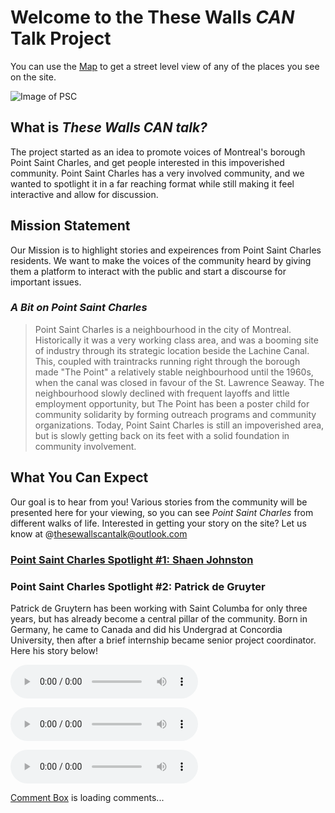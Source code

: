 # Welcome to the These Walls *CAN* Talk Project

You can use the [Map](https://www.google.ca/maps/place/Pointe-Saint-Charles,+Montreal,+QC/@45.4802419,-73.5639897,15.25z/data=!4m13!1m7!3m6!1s0x4cc91a80e020ab4d:0x2372fdb8bb578dc4!2sPointe-Saint-Charles,+Montreal,+QC!3b1!8m2!3d45.4802728!4d-73.55874!3m4!1s0x4cc91a80e020ab4d:0x2372fdb8bb578dc4!8m2!3d45.4802728!4d-73.55874) to get a street level view of any of the places you see on the site.


![Image of PSC](http://archive.lapointelibertaire.org/files/images/CartePteSt-CharlesSmall.preview.jpg)

## What is _These Walls CAN talk?_

The project started as an idea to promote voices of Montreal's borough Point Saint Charles, and get people interested in this impoverished community. Point Saint Charles has a very involved community, and we wanted to spotlight it in a far reaching format while still making it feel interactive and allow for discussion.

## Mission Statement

Our Mission is to highlight stories and expeirences from Point Saint Charles residents. We want to make the voices of the community heard by giving them a platform to interact with the public and start a discourse for important issues.


### _A Bit on Point Saint Charles_

> Point Saint Charles is a neighbourhood in the city of Montreal. Historically it was a very working class area, and was a booming site of industry through its strategic location beside the Lachine Canal. This, coupled with traintracks running right through the borough made "The Point" a relatively stable neighbourhood until the 1960s, when the canal was closed in favour of the St. Lawrence Seaway. The neighbourhood slowly declined with frequent layoffs and little employment opportunity, but The Point has been a poster child for community solidarity by forming outreach programs and community organizations. Today, Point Saint Charles is still an impoverished area, but is slowly getting back on its feet with a solid foundation in community involvement.



## What You Can Expect

Our goal is to hear from you! Various stories from the community will be presented here for your viewing, so you can see _Point Saint Charles_ from different walks of life. Interested in getting your story on the site? Let us know at @thesewallscantalk@outlook.com

### [Point Saint Charles Spotlight #1: Shaen Johnston](./Page1)


### Point Saint Charles Spotlight #2: Patrick de Gruyter

Patrick de Gruytern has been working with Saint Columba for only three years, but has already become a central pillar of the community. Born in Germany, he came to Canada and did his Undergrad at Concordia University, then after a brief internship became senior project coordinator. Here his story below!

<audio src="Interview Patrick1of3.mp3" controls preload></audio>

<audio src="Interview Patrick2of3.mp3" controls preload></audio>

<audio src="Interview Patrick3of3.mp3" controls preload></audio>

<!-- begin wwww.htmlcommentbox.com -->
 <div id="HCB_comment_box"><a href="http://www.htmlcommentbox.com">Comment Box</a> is loading comments...</div>
 <link rel="stylesheet" type="text/css" href="//www.htmlcommentbox.com/static/skins/bootstrap/twitter-bootstrap.css?v=0" />
 <script type="text/javascript" id="hcb"> /*<!--*/ if(!window.hcb_user){hcb_user={};} (function(){var s=document.createElement("script"), l=hcb_user.PAGE || (""+window.location).replace(/'/g,"%27"), h="//www.htmlcommentbox.com";s.setAttribute("type","text/javascript");s.setAttribute("src", h+"/jread?page="+encodeURIComponent(l).replace("+","%2B")+"&mod=%241%24wq1rdBcg%24fh%2FXW1SDc.qMjVZ6zZtgb0"+"&opts=16862&num=10&ts=1523414394268");if (typeof s!="undefined") document.getElementsByTagName("head")[0].appendChild(s);})(); /*-->*/ </script>
<!-- end www.htmlcommentbox.com -->



